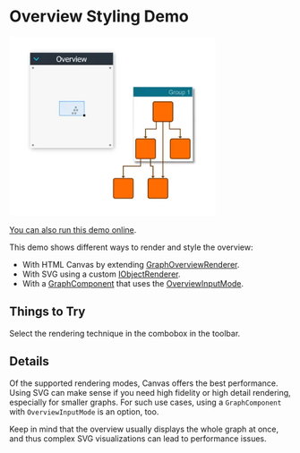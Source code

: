 <!--
 //////////////////////////////////////////////////////////////////////////////
 // @license
 // This file is part of yFiles for HTML.
 // Use is subject to license terms.
 //
 // Copyright (c) by yWorks GmbH, Vor dem Kreuzberg 28,
 // 72070 Tuebingen, Germany. All rights reserved.
 //
 //////////////////////////////////////////////////////////////////////////////
-->
# Overview Styling Demo

<img src="../../../doc/demo-thumbnails/overview-styling.webp" alt="demo-thumbnail" height="320"/>

[You can also run this demo online](https://www.yworks.com/demos/view/overviewstyles/).

This demo shows different ways to render and style the overview:

- With HTML Canvas by extending [GraphOverviewRenderer](https://docs.yworks.com/yfileshtml/#/api/GraphOverviewRenderer).
- With SVG using a custom [IObjectRenderer](https://docs.yworks.com/yfileshtml/#/api/IObjectRenderer).
- With a [GraphComponent](https://docs.yworks.com/yfileshtml/#/api/GraphComponent) that uses the [OverviewInputMode](https://docs.yworks.com/yfileshtml/#/api/OverviewInputMode).

## Things to Try

Select the rendering technique in the combobox in the toolbar.

## Details

Of the supported rendering modes, Canvas offers the best performance. Using SVG can make sense if you need high fidelity or high detail rendering, especially for smaller graphs. For such use cases, using a `GraphComponent` with `OverviewInputMode` is an option, too.

Keep in mind that the overview usually displays the whole graph at once, and thus complex SVG visualizations can lead to performance issues.
